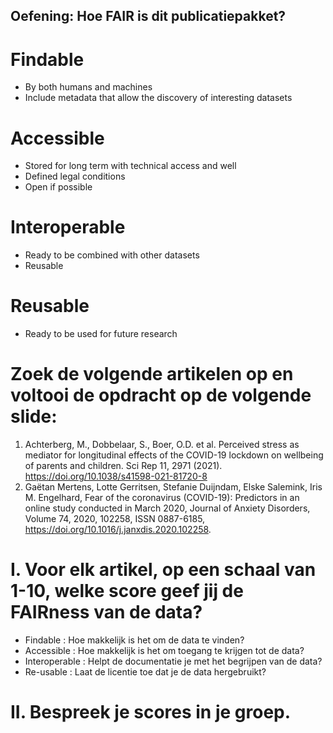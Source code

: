 ## Oefening: Hoe FAIR is dit publicatiepakket?

# Findable
- By both humans and machines
- Include metadata that allow the discovery of interesting datasets
# Accessible
- Stored for long term with technical access and well
- Defined legal conditions
- Open if possible
# Interoperable
- Ready to be combined with other datasets
- Reusable
# Reusable
- Ready to be used for future research

# Zoek de volgende artikelen op en voltooi de opdracht op de volgende slide:
1. Achterberg, M., Dobbelaar, S., Boer, O.D. et al. Perceived stress as mediator for longitudinal effects of the COVID-19 lockdown on wellbeing of parents and children. Sci Rep 11, 2971 (2021). https://doi.org/10.1038/s41598-021-81720-8 
2. Gaëtan Mertens, Lotte Gerritsen, Stefanie Duijndam, Elske Salemink, Iris M. Engelhard, Fear of the coronavirus (COVID-19): Predictors in an online study conducted in March 2020, Journal of Anxiety Disorders, Volume 74, 2020, 102258, ISSN 0887-6185, https://doi.org/10.1016/j.janxdis.2020.102258.

# I. Voor elk artikel, op een schaal van 1-10, welke score geef jij de FAIRness van de data?

- Findable  		: Hoe makkelijk is het om de data te vinden?
- Accessible		: Hoe makkelijk is het om toegang te krijgen tot de data?
- Interoperable	: Helpt de documentatie je met het begrijpen van de data? 
- Re-usable 		: Laat de licentie toe dat je de data hergebruikt?
  
# II. Bespreek je scores in je groep.















